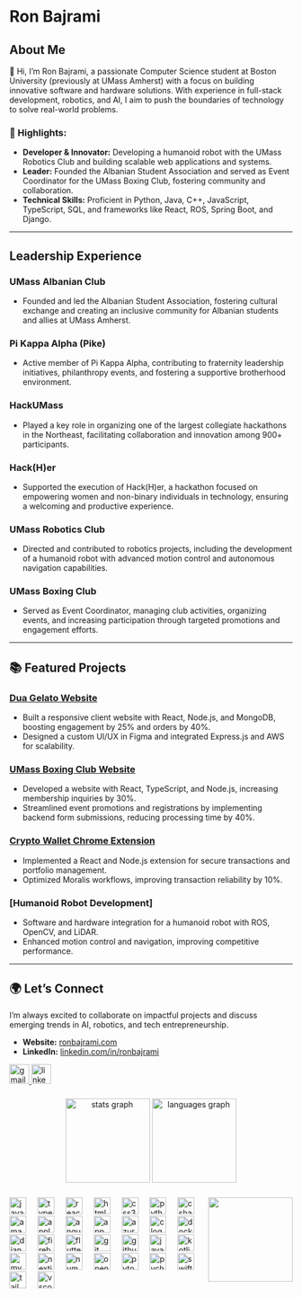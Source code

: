 # Ron Bajrami

## About Me
👋 Hi, I’m Ron Bajrami, a passionate Computer Science student at Boston University (previously at UMass Amherst) with a focus on building innovative software and hardware solutions. With experience in full-stack development, robotics, and AI, I aim to push the boundaries of technology to solve real-world problems.

### 🌟 Highlights:
- **Developer & Innovator:** Developing a humanoid robot with the UMass Robotics Club and building scalable web applications and systems.
- **Leader:** Founded the Albanian Student Association and served as Event Coordinator for the UMass Boxing Club, fostering community and collaboration.
- **Technical Skills:** Proficient in Python, Java, C++, JavaScript, TypeScript, SQL, and frameworks like React, ROS, Spring Boot, and Django.

---

## Leadership Experience

### UMass Albanian Club
- Founded and led the Albanian Student Association, fostering cultural exchange and creating an inclusive community for Albanian students and allies at UMass Amherst.

### Pi Kappa Alpha (Pike)
- Active member of Pi Kappa Alpha, contributing to fraternity leadership initiatives, philanthropy events, and fostering a supportive brotherhood environment.

### HackUMass
- Played a key role in organizing one of the largest collegiate hackathons in the Northeast, facilitating collaboration and innovation among 900+ participants.

### Hack(H)er
- Supported the execution of Hack(H)er, a hackathon focused on empowering women and non-binary individuals in technology, ensuring a welcoming and productive experience.

### UMass Robotics Club
- Directed and contributed to robotics projects, including the development of a humanoid robot with advanced motion control and autonomous navigation capabilities.

### UMass Boxing Club
- Served as Event Coordinator, managing club activities, organizing events, and increasing participation through targeted promotions and engagement efforts.

---

## 📚 Featured Projects

### [Dua Gelato Website](https://duagelato.com)
- Built a responsive client website with React, Node.js, and MongoDB, boosting engagement by 25% and orders by 40%.
- Designed a custom UI/UX in Figma and integrated Express.js and AWS for scalability.

### [UMass Boxing Club Website](https://github.com/UMass-Boxing-Club)
- Developed a website with React, TypeScript, and Node.js, increasing membership inquiries by 30%.
- Streamlined event promotions and registrations by implementing backend form submissions, reducing processing time by 40%.

### [Crypto Wallet Chrome Extension](https://github.com/Crypto-Wallet-Extension)
- Implemented a React and Node.js extension for secure transactions and portfolio management.
- Optimized Moralis workflows, improving transaction reliability by 10%.

### [Humanoid Robot Development]
- Software and hardware integration for a humanoid robot with ROS, OpenCV, and LiDAR.
- Enhanced motion control and navigation, improving competitive performance.

---

## 🌍 Let’s Connect
I’m always excited to collaborate on impactful projects and discuss emerging trends in AI, robotics, and tech entrepreneurship.

- **Website:** [ronbajrami.com](https://ronbajrami.com)
- **LinkedIn:** [linkedin.com/in/ronbajrami](https://linkedin.com/in/ronbajrami)


<div align="left">
  <a href="mailto:ronbajrami2005@gmail.com" target="_blank">
    <img src="https://img.shields.io/static/v1?message=Gmail&logo=gmail&label=&color=D14836&logoColor=white&labelColor=&style=for-the-badge" height="35" alt="gmail logo"  />
  </a>
  <a href="https:\\www.linkedin.com/in/ronbajrami" target="_blank">
    <img src="https://img.shields.io/static/v1?message=LinkedIn&logo=linkedin&label=&color=0077B5&logoColor=white&labelColor=&style=for-the-badge" height="35" alt="linkedin logo"  />
  </a>
</div>

###

<div align="center">
  <img src="https://github-readme-stats.vercel.app/api?username=TheRonBajrami&hide_title=false&hide_rank=false&show_icons=true&include_all_commits=true&count_private=true&disable_animations=false&theme=dracula&locale=en&hide_border=false" height="150" alt="stats graph"  />
  <img src="https://github-readme-stats.vercel.app/api/top-langs?username=TheRonBajrami&locale=en&hide_title=false&layout=compact&card_width=320&langs_count=5&theme=dracula&hide_border=false" height="150" alt="languages graph"  />
</div>

###

<img align="right" height="150" src="https://media.giphy.com/media/v1.Y2lkPTc5MGI3NjExaHUxbXlzOWNucm54cm85OWVtZDFmZnVla201dnFudDNoc2NsejlsYSZlcD12MV9naWZzX3NlYXJjaCZjdD1n/077i6AULCXc0FKTj9s/giphy.gif"  />

###

<div align="left">
  <img src="https://cdn.jsdelivr.net/gh/devicons/devicon/icons/javascript/javascript-original.svg" height="30" alt="javascript logo"  />
  <img width="12" />
  <img src="https://cdn.jsdelivr.net/gh/devicons/devicon/icons/typescript/typescript-original.svg" height="30" alt="typescript logo"  />
  <img width="12" />
  <img src="https://cdn.jsdelivr.net/gh/devicons/devicon/icons/react/react-original.svg" height="30" alt="react logo"  />
  <img width="12" />
  <img src="https://cdn.jsdelivr.net/gh/devicons/devicon/icons/html5/html5-original.svg" height="30" alt="html5 logo"  />
  <img width="12" />
  <img src="https://cdn.jsdelivr.net/gh/devicons/devicon/icons/css3/css3-original.svg" height="30" alt="css3 logo"  />
  <img width="12" />
  <img src="https://cdn.jsdelivr.net/gh/devicons/devicon/icons/python/python-original.svg" height="30" alt="python logo"  />
  <img width="12" />
  <img src="https://cdn.jsdelivr.net/gh/devicons/devicon/icons/csharp/csharp-original.svg" height="30" alt="csharp logo"  />
  <img width="12" />
  <img src="https://cdn.jsdelivr.net/gh/devicons/devicon/icons/amazonwebservices/amazonwebservices-line-wordmark.svg" height="30" alt="amazonwebservices logo"  />
  <img width="12" />
  <img src="https://cdn.jsdelivr.net/gh/devicons/devicon/icons/apple/apple-original.svg" height="30" alt="apple logo"  />
  <img width="12" />
  <img src="https://cdn.jsdelivr.net/gh/devicons/devicon/icons/angularjs/angularjs-original.svg" height="30" alt="angularjs logo"  />
  <img width="12" />
  <img src="https://cdn.jsdelivr.net/gh/devicons/devicon/icons/appwrite/appwrite-original.svg" height="30" alt="appwrite logo"  />
  <img width="12" />
  <img src="https://cdn.jsdelivr.net/gh/devicons/devicon/icons/azure/azure-original.svg" height="30" alt="azure logo"  />
  <img width="12" />
  <img src="https://cdn.jsdelivr.net/gh/devicons/devicon/icons/c/c-original.svg" height="30" alt="c logo"  />
  <img width="12" />
  <img src="https://cdn.jsdelivr.net/gh/devicons/devicon/icons/docker/docker-original.svg" height="30" alt="docker logo"  />
  <img width="12" />
  <img src="https://cdn.jsdelivr.net/gh/devicons/devicon/icons/django/django-plain.svg" height="30" alt="django logo"  />
  <img width="12" />
  <img src="https://cdn.jsdelivr.net/gh/devicons/devicon/icons/firebase/firebase-plain.svg" height="30" alt="firebase logo"  />
  <img width="12" />
  <img src="https://cdn.jsdelivr.net/gh/devicons/devicon/icons/flutter/flutter-original.svg" height="30" alt="flutter logo"  />
  <img width="12" />
  <img src="https://cdn.jsdelivr.net/gh/devicons/devicon/icons/git/git-original.svg" height="30" alt="git logo"  />
  <img width="12" />
  <img src="https://cdn.jsdelivr.net/gh/devicons/devicon/icons/github/github-original.svg" height="30" alt="github logo"  />
  <img width="12" />
  <img src="https://cdn.jsdelivr.net/gh/devicons/devicon/icons/java/java-original.svg" height="30" alt="java logo"  />
  <img width="12" />
  <img src="https://cdn.jsdelivr.net/gh/devicons/devicon/icons/kotlin/kotlin-original.svg" height="30" alt="kotlin logo"  />
  <img width="12" />
  <img src="https://cdn.jsdelivr.net/gh/devicons/devicon/icons/mysql/mysql-original.svg" height="30" alt="mysql logo"  />
  <img width="12" />
  <img src="https://cdn.jsdelivr.net/gh/devicons/devicon/icons/nextjs/nextjs-original.svg" height="30" alt="nextjs logo"  />
  <img width="12" />
  <img src="https://cdn.jsdelivr.net/gh/devicons/devicon/icons/numpy/numpy-original.svg" height="30" alt="numpy logo"  />
  <img width="12" />
  <img src="https://cdn.jsdelivr.net/gh/devicons/devicon/icons/opencv/opencv-original.svg" height="30" alt="opencv logo"  />
  <img width="12" />
  <img src="https://cdn.jsdelivr.net/gh/devicons/devicon/icons/pytorch/pytorch-original.svg" height="30" alt="pytorch logo"  />
  <img width="12" />
  <img src="https://cdn.jsdelivr.net/gh/devicons/devicon/icons/pycharm/pycharm-original.svg" height="30" alt="pycharm logo"  />
  <img width="12" />
  <img src="https://cdn.jsdelivr.net/gh/devicons/devicon/icons/swift/swift-original.svg" height="30" alt="swift logo"  />
  <img width="12" />
  <img src="https://cdn.jsdelivr.net/gh/devicons/devicon/icons/tailwindcss/tailwindcss-original-wordmark.svg" height="30" alt="tailwindcss logo"  />
  <img width="12" />
  <img src="https://cdn.jsdelivr.net/gh/devicons/devicon/icons/vscode/vscode-original.svg" height="30" alt="vscode logo"  />
</div>

###



###



###
